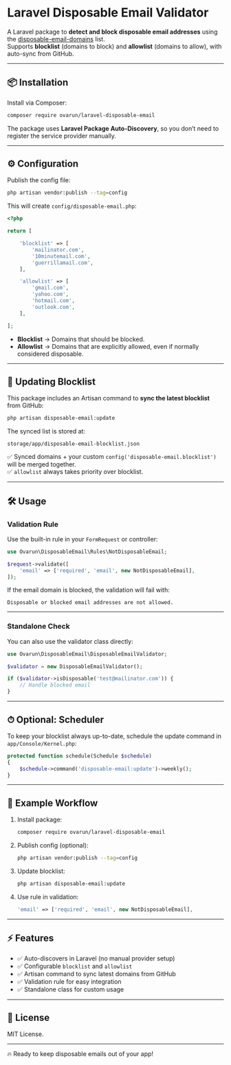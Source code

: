 # Laravel Disposable Email Validator

A Laravel package to **detect and block disposable email addresses** using the [disposable-email-domains](https://github.com/disposable-email-domains/disposable-email-domains) list.  
Supports **blocklist** (domains to block) and **allowlist** (domains to allow), with auto-sync from GitHub.  

---

## 📦 Installation

Install via Composer:

```bash
composer require ovarun/laravel-disposable-email
```

The package uses **Laravel Package Auto-Discovery**, so you don’t need to register the service provider manually.

---

## ⚙️ Configuration

Publish the config file:

```bash
php artisan vendor:publish --tag=config
```

This will create `config/disposable-email.php`:

```php
<?php

return [

    'blocklist' => [
        'mailinator.com',
        '10minutemail.com',
        'guerrillamail.com',
    ],

    'allowlist' => [
        'gmail.com',
        'yahoo.com',
        'hotmail.com',
        'outlook.com',
    ],

];
```

- **Blocklist** → Domains that should be blocked.  
- **Allowlist** → Domains that are explicitly allowed, even if normally considered disposable.  

---

## 🔄 Updating Blocklist

This package includes an Artisan command to **sync the latest blocklist** from GitHub:

```bash
php artisan disposable-email:update
```

The synced list is stored at:

```
storage/app/disposable-email-blocklist.json
```

✅ Synced domains + your custom `config('disposable-email.blocklist')` will be merged together.  
✅ `allowlist` always takes priority over blocklist.  

---

## 🛠 Usage

### Validation Rule

Use the built-in rule in your `FormRequest` or controller:

```php
use Ovarun\DisposableEmail\Rules\NotDisposableEmail;

$request->validate([
    'email' => ['required', 'email', new NotDisposableEmail],
]);
```

If the email domain is blocked, the validation will fail with:

```
Disposable or blocked email addresses are not allowed.
```

---

### Standalone Check

You can also use the validator class directly:

```php
use Ovarun\DisposableEmail\DisposableEmailValidator;

$validator = new DisposableEmailValidator();

if ($validator->isDisposable('test@mailinator.com')) {
    // Handle blocked email
}
```

---

## ⏱ Optional: Scheduler

To keep your blocklist always up-to-date, schedule the update command in `app/Console/Kernel.php`:

```php
protected function schedule(Schedule $schedule)
{
    $schedule->command('disposable-email:update')->weekly();
}
```

---

## 📝 Example Workflow

1. Install package:
   ```bash
   composer require ovarun/laravel-disposable-email
   ```

2. Publish config (optional):
   ```bash
   php artisan vendor:publish --tag=config
   ```

3. Update blocklist:
   ```bash
   php artisan disposable-email:update
   ```

4. Use rule in validation:
   ```php
   'email' => ['required', 'email', new NotDisposableEmail],
   ```

---

## ⚡ Features

- ✅ Auto-discovers in Laravel (no manual provider setup)  
- ✅ Configurable `blocklist` and `allowlist`  
- ✅ Artisan command to sync latest domains from GitHub  
- ✅ Validation rule for easy integration  
- ✅ Standalone class for custom usage  

---

## 📄 License

MIT License.  

---

🔥 Ready to keep disposable emails out of your app!
